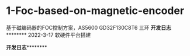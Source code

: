 # 1-Foc-based-on-magnetic-encoder
基于磁编码器的FOC控制方案，AS5600 GD32F130C8T6  三环
********************************开发日志****************************************
2022-3-17  软硬件平台搭建  













********************************开发日志****************************************

